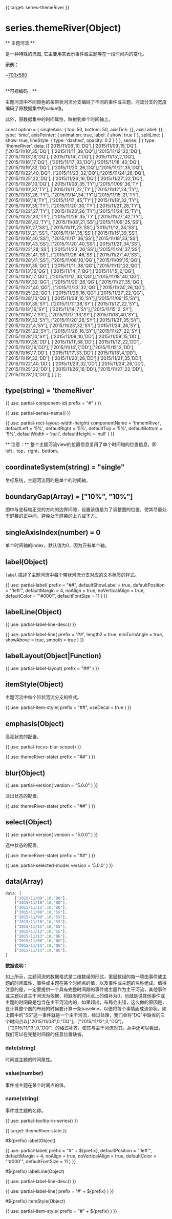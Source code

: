 
{{ target: series-themeRiver }}

# series.themeRiver(Object)

** 主题河流 **

是一种特殊的流图, 它主要用来表示事件或主题等在一段时间内的变化。

**示例：**

~[700x580](${galleryViewPath}themeRiver-lastfm&edit=1&reset=1)


<br>
**可视编码：**

主题河流中不同颜色的条带状河流分支编码了不同的事件或主题，河流分支的宽度编码了原数据集中的value值。

此外，原数据集中的时间属性，映射到单个时间轴上。

<ExampleBaseOption name="themeRiver" title="主题河流图" title-en="Basic Theme River">

const option = {
    singleAxis: {
        top: 50,
        bottom: 50,
        axisTick: {},
        axisLabel: {},
        type: 'time',
        axisPointer: {
            animation: true,
            label: {
                show: true
            }
        },
        splitLine: {
            show: true,
            lineStyle: {
                type: 'dashed',
                opacity: 0.2
            }
        }
    },
    series: [
        {
            type: 'themeRiver',
            data: [['2015/11/08',10,'DQ'],['2015/11/09',15,'DQ'],['2015/11/10',35,'DQ'],
            ['2015/11/11',38,'DQ'],['2015/11/12',22,'DQ'],['2015/11/13',16,'DQ'],
            ['2015/11/14',7,'DQ'],['2015/11/15',2,'DQ'],['2015/11/16',17,'DQ'],
            ['2015/11/17',33,'DQ'],['2015/11/18',40,'DQ'],['2015/11/19',32,'DQ'],
            ['2015/11/20',26,'DQ'],['2015/11/21',35,'DQ'],['2015/11/22',40,'DQ'],
            ['2015/11/23',32,'DQ'],['2015/11/24',26,'DQ'],['2015/11/25',22,'DQ'],
            ['2015/11/26',16,'DQ'],['2015/11/27',22,'DQ'],['2015/11/28',10,'DQ'],
            ['2015/11/08',35,'TY'],['2015/11/09',36,'TY'],['2015/11/10',37,'TY'],
            ['2015/11/11',22,'TY'],['2015/11/12',24,'TY'],['2015/11/13',26,'TY'],
            ['2015/11/14',34,'TY'],['2015/11/15',21,'TY'],['2015/11/16',18,'TY'],
            ['2015/11/17',45,'TY'],['2015/11/18',32,'TY'],['2015/11/19',35,'TY'],
            ['2015/11/20',30,'TY'],['2015/11/21',28,'TY'],['2015/11/22',27,'TY'],
            ['2015/11/23',26,'TY'],['2015/11/24',15,'TY'],['2015/11/25',30,'TY'],
            ['2015/11/26',35,'TY'],['2015/11/27',42,'TY'],['2015/11/28',42,'TY'],
            ['2015/11/08',21,'SS'],['2015/11/09',25,'SS'],['2015/11/10',27,'SS'],
            ['2015/11/11',23,'SS'],['2015/11/12',24,'SS'],['2015/11/13',21,'SS'],
            ['2015/11/14',35,'SS'],['2015/11/15',39,'SS'],['2015/11/16',40,'SS'],
            ['2015/11/17',36,'SS'],['2015/11/18',33,'SS'],['2015/11/19',43,'SS'],
            ['2015/11/20',40,'SS'],['2015/11/21',34,'SS'],['2015/11/22',28,'SS'],
            ['2015/11/23',26,'SS'],['2015/11/24',37,'SS'],['2015/11/25',41,'SS'],
            ['2015/11/26',46,'SS'],['2015/11/27',47,'SS'],['2015/11/28',41,'SS'],
            ['2015/11/08',10,'QG'],['2015/11/09',15,'QG'],['2015/11/10',35,'QG'],
            ['2015/11/11',38,'QG'],['2015/11/12',22,'QG'],['2015/11/13',16,'QG'],
            ['2015/11/14',7,'QG'],['2015/11/15',2,'QG'],['2015/11/16',17,'QG'],
            ['2015/11/17',33,'QG'],['2015/11/18',40,'QG'],['2015/11/19',32,'QG'],
            ['2015/11/20',26,'QG'],['2015/11/21',35,'QG'],['2015/11/22',40,'QG'],
            ['2015/11/23',32,'QG'],['2015/11/24',26,'QG'],['2015/11/25',22,'QG'],
            ['2015/11/26',16,'QG'],['2015/11/27',22,'QG'],['2015/11/28',10,'QG'],
            ['2015/11/08',10,'SY'],['2015/11/09',15,'SY'],['2015/11/10',35,'SY'],
            ['2015/11/11',38,'SY'],['2015/11/12',22,'SY'],['2015/11/13',16,'SY'],
            ['2015/11/14',7,'SY'],['2015/11/15',2,'SY'],['2015/11/16',17,'SY'],
            ['2015/11/17',33,'SY'],['2015/11/18',40,'SY'],['2015/11/19',32,'SY'],
            ['2015/11/20',26,'SY'],['2015/11/21',35,'SY'],['2015/11/22',4,'SY'],
            ['2015/11/23',32,'SY'],['2015/11/24',26,'SY'],['2015/11/25',22,'SY'],
            ['2015/11/26',16,'SY'],['2015/11/27',22,'SY'],['2015/11/28',10,'SY'],
            ['2015/11/08',10,'DD'],['2015/11/09',15,'DD'],['2015/11/10',35,'DD'],
            ['2015/11/11',38,'DD'],['2015/11/12',22,'DD'],['2015/11/13',16,'DD'],
            ['2015/11/14',7,'DD'],['2015/11/15',2,'DD'],['2015/11/16',17,'DD'],
            ['2015/11/17',33,'DD'],['2015/11/18',4,'DD'],['2015/11/19',32,'DD'],
            ['2015/11/20',26,'DD'],['2015/11/21',35,'DD'],['2015/11/22',40,'DD'],
            ['2015/11/23',32,'DD'],['2015/11/24',26,'DD'],['2015/11/25',22,'DD'],
            ['2015/11/26',16,'DD'],['2015/11/27',22,'DD'],['2015/11/28',10,'DD']]
        }
    ]
};
</ExampleBaseOption>

## type(string) = 'themeRiver'

{{ use: partial-component-id(
    prefix = "#"
) }}

{{ use: partial-series-name() }}

{{ use: partial-rect-layout-width-height(
    componentName = 'thmemRiver',
    defaultLeft = '5%',
    defaultRight = '5%',
    defaultTop = '5%',
    defaultBottom = '5%',
    defaultWidth = 'null',
    defaultHeight = 'null'
) }}

** 注意：**
整个主题河流view的位置信息复用了单个时间轴的位置信息，即left，top，right，bottom。

## coordinateSystem(string) = "single"

坐标系统，主题河流用的是单个的时间轴。

## boundaryGap(Array) = ["10%", "10%"]

图中与坐标轴正交的方向的边界间隙，设置该值是为了调整图的位置，使其尽量处于屏幕的正中间，避免处于屏幕的上方或下方。

## singleAxisIndex(number) = 0

单个时间轴的index，默认值为0，因为只有单个轴。

## label(Object)

`label` 描述了主题河流中每个带状河流分支对应的文本标签的样式。

{{ use: partial-label(
    prefix = "##",
    defaultShowLabel = true,
    defaultPosition = "'left'",
    defaultMargin = 4,
    noAlign = true,
    noVerticalAlign = true,
    defaultColor = "'#000'",
    defaultFontSize = 11
) }}

## labelLine(Object)

{{ use: partial-label-line-desc() }}

{{ use: partial-label-line(
    prefix = '##',
    length2 = true,
    minTurnAngle = true,
    showAbove = true,
    smooth = true
) }}

## labelLayout(Object|Function)

{{ use: partial-label-layout(
    prefix = "##"
) }}

## itemStyle(Object)

主题河流中每个带状河流分支的样式。

{{ use: partial-item-style(
    prefix = "##",
    useDecal = true
) }}

## emphasis(Object)

高亮状态的配置。

{{ use: partial-focus-blur-scope() }}

{{ use: themeRiver-state(
    prefix = "##"
) }}

## blur(Object)

{{ use: partial-version(
    version = "5.0.0"
) }}

淡出状态的配置。

{{ use: themeRiver-state(
    prefix = "##"
) }}

## select(Object)

{{ use: partial-version(
    version = "5.0.0"
) }}

选中状态的配置。

{{ use: themeRiver-state(
    prefix = "##"
) }}

{{ use: partial-selected-mode(
    version = '5.0.0'
) }}

## data(Array)

```js
data: [
    ["2015/11/09",10,"DQ"],
    ["2015/11/10",10,"DQ"],
    ["2015/11/11",10,"DQ"],
    ["2015/11/08",10,"SS"],
    ["2015/11/09",10,"SS"],
    ["2015/11/10",10,"SS"],
    ["2015/11/11",10,"SS"],
    ["2015/11/12",10,"SS"],
    ["2015/11/13",10,"QG"],
    ["2015/11/08",10,"QG"],
    ["2015/11/11",10,"QG"],
    ["2015/11/13",10,"QG"],
]
```
**数据说明：**

如上所示，主题河流的数据格式是二维数组的形式，里层数组的每一项由事件或主题的时间属性、事件或主题在某个时间点的值，以及事件或主题的名称组成。值得注意的是，一定要提供一个具有完整时间段的事件或主题作为主干河流，其他事件或主题以该主干河流为依据，将缺省的时间点上的值补为0，也就是说其他事件或主题的时间段是包含在主干河流内的，如果超出，布局会出错，这么做的原因是，在计算整个图的布局的时候要计算一条baseline，以便将每个事情画成流带状。如上图中的"SS"这一事件就是一个主干河流，经过处理，我们会将"DQ"中缺省的三个时间点以["2015/11/08",0,"DQ"]，["2015/11/12",0,"DQ"]，［"2015/11/13",0,"DQ"］的格式补齐，使其与主干河流对其。从中还可以看出，我们可以在完整时间段的任意位置缺省。

### date(string)

时间或主题的时间属性。

### value(number)

事件或主题在某个时间点的值。

### name(string)

事件或主题的名称。

{{ use: partial-tooltip-in-series() }}



{{ target: themeRiver-state }}

#${prefix} label(Object)

{{ use: partial-label(
    prefix = "#" + ${prefix},
    defaultPosition = "'left'",
    defaultMargin = 4,
    noAlign = true,
    noVerticalAlign = true,
    defaultColor = "'#000'",
    defaultFontSize = 11
) }}


#${prefix} labelLine(Object)

{{ use: partial-label-line-desc() }}

{{ use: partial-label-line(
    prefix = '#' + ${prefix}
) }}

#${prefix} itemStyle(Object)

{{ use: partial-item-style(
    prefix = "#" + ${prefix}
) }}

